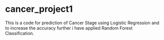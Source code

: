 # cancer_project1
This is a code for prediction of Cancer Stage using Logistic Regression and to increase the accuracy further i have applied Random Forest Classification.

